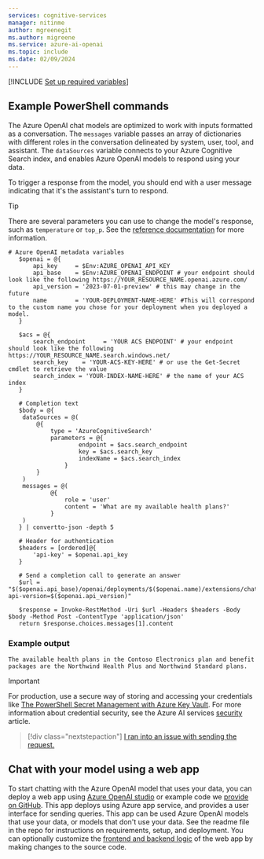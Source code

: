 ```yaml
---
services: cognitive-services
manager: nitinme
author: mgreenegit
ms.author: migreene
ms.service: azure-ai-openai
ms.topic: include
ms.date: 02/09/2024
---
```


[!INCLUDE [Set up required variables](./use-your-data-common-variables.md)]

## Example PowerShell commands

The Azure OpenAI chat models are optimized to work with inputs formatted as a conversation. The `messages` variable passes an array of dictionaries with different roles in the conversation delineated by system, user, tool, and assistant. The `dataSources` variable connects to your Azure Cognitive Search index, and enables Azure OpenAI models to respond using your data.

To trigger a response from the model, you should end with a user message indicating that it's the assistant's turn to respond.

> [!TIP]
> There are several parameters you can use to change the model's response, such as `temperature` or `top_p`. See the [reference documentation](../reference.md#completions-extensions) for more information.

```powershell-interactive
# Azure OpenAI metadata variables
   $openai = @{
       api_key     = $Env:AZURE_OPENAI_API_KEY
       api_base    = $Env:AZURE_OPENAI_ENDPOINT # your endpoint should look like the following https://YOUR_RESOURCE_NAME.openai.azure.com/
       api_version = '2023-07-01-preview' # this may change in the future
       name        = 'YOUR-DEPLOYMENT-NAME-HERE' #This will correspond to the custom name you chose for your deployment when you deployed a model.
   }

   $acs = @{
       search_endpoint     = 'YOUR ACS ENDPOINT' # your endpoint should look like the following https://YOUR_RESOURCE_NAME.search.windows.net/
       search_key    = 'YOUR-ACS-KEY-HERE' # or use the Get-Secret cmdlet to retrieve the value
       search_index = 'YOUR-INDEX-NAME-HERE' # the name of your ACS index
   }

   # Completion text
   $body = @{
    dataSources = @(
        @{
            type = 'AzureCognitiveSearch'
            parameters = @{
                    endpoint = $acs.search_endpoint
                    key = $acs.search_key
                    indexName = $acs.search_index
                }
        }
    )
    messages = @(
            @{
                role = 'user'
                content = 'What are my available health plans?'
            }
    )
   } | convertto-json -depth 5

   # Header for authentication
   $headers = [ordered]@{
       'api-key' = $openai.api_key
   }

   # Send a completion call to generate an answer
   $url = "$($openai.api_base)/openai/deployments/$($openai.name)/extensions/chat/completions?api-version=$($openai.api_version)"

   $response = Invoke-RestMethod -Uri $url -Headers $headers -Body $body -Method Post -ContentType 'application/json'
   return $response.choices.messages[1].content
```

### Example output

```text
The available health plans in the Contoso Electronics plan and benefit packages are the Northwind Health Plus and Northwind Standard plans.
```

> [!IMPORTANT]
> For production, use a secure way of storing and accessing your credentials like [The PowerShell Secret Management with Azure Key Vault](/powershell/utility-modules/secretmanagement/how-to/using-azure-keyvault). For more information about credential security, see the Azure AI services [security](../../security-features.md) article.

> [!div class="nextstepaction"]
> [I ran into an issue with sending the request.](https://microsoft.qualtrics.com/jfe/form/SV_0Cl5zkG3CnDjq6O?PLanguage=REST&Pillar=AOAI&Product=ownData&Page=quickstart&Section=Send-request)

## Chat with your model using a web app

To start chatting with the Azure OpenAI model that uses your data, you can deploy a web app using [Azure OpenAI studio](../concepts/use-your-data.md#deploy-to-a-copilot-preview-teams-app-preview-or-web-app) or example code we [provide on GitHub](https://go.microsoft.com/fwlink/?linkid=2244395). This app deploys using Azure app service, and provides a user interface for sending queries. This app can be used Azure OpenAI models that use your data, or models that don't use your data. See the readme file in the repo for instructions on requirements, setup, and deployment. You can optionally customize the [frontend and backend logic](../how-to/use-web-app.md#web-app-customization) of the web app by making changes to the source code.
